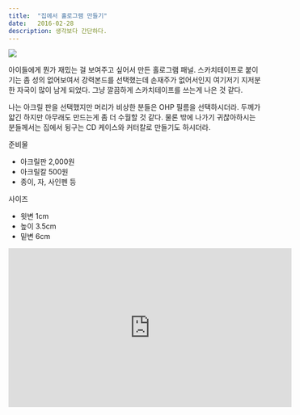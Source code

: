 ```yaml
---
title:  "집에서 홀로그램 만들기"
date:   2016-02-28
description: 생각보다 간단하다.
---
```


<img src="{{ site.baseurl }}assets/images/20160228.JPG" />

아이들에게 뭔가 재밌는 걸 보여주고 싶어서 만든 홀로그램 패널. 스카치테이프로 붙이기는 좀 성의 없어보여서 강력본드를 선택했는데 손재주가 없어서인지 여기저기 지저분한 자국이 많이 남게 되었다. 그냥 깔끔하게 스카치테이프를 쓰는게 나은 것 같다. 

나는 아크릴 판을 선택했지만 머리가 비상한 분들은 OHP 필름을 선택하시더라. 두께가 얇긴 하지만 아무래도 만드는게 좀 더 수월할 것 같다. 물론 밖에 나가기 귀찮아하시는 분들께서는 집에서 뒹구는 CD 케이스와 커터칼로 만들기도 하시더라.

준비물
* 아크릴판 2,000원
* 아크릴칼 500원
* 종이, 자, 사인펜 등

사이즈
* 윗변 1cm
* 높이 3.5cm
* 밑변 6cm

<div class="videoWrapper">
	<iframe width="560" height="315" src="https://www.youtube.com/embed/WzcCzKupGUo" frameborder="0" allowfullscreen></iframe>
</div>